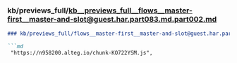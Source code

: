 ### kb/previews_full/kb__previews_full__flows__master-first__master-and-slot@guest.har.part083.md.part002.md

```md
### kb/previews_full/flows__master-first__master-and-slot@guest.har.part083.md (part 002)

```md
 "https://n958200.alteg.io/chunk-KO722YSM.js",
                      
```

```

```
